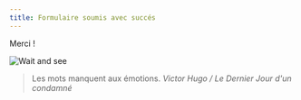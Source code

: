 ```yaml
---
title: Formulaire soumis avec succés
---
```

Merci !

![Wait and see](/images/wait.jpg)

> Les mots manquent aux émotions.
> <cite>Victor Hugo / Le Dernier Jour d'un condamné</cite>
